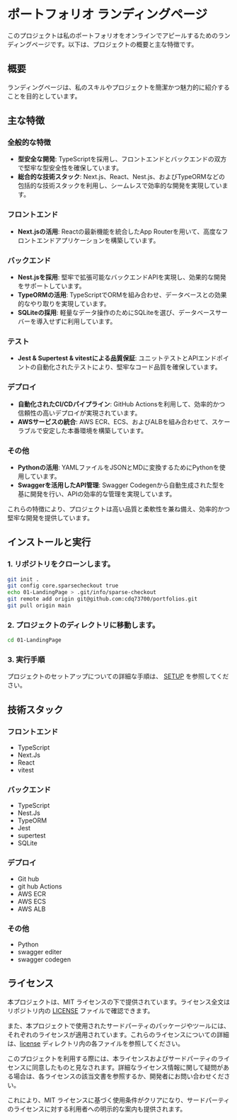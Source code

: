 # ポートフォリオ ランディングページ

このプロジェクトは私のポートフォリオをオンラインでアピールするためのランディングページです。以下は、プロジェクトの概要と主な特徴です。

## 概要

ランディングページは、私のスキルやプロジェクトを簡潔かつ魅力的に紹介することを目的としています。

## 主な特徴

### 全般的な特徴

* **型安全な開発**: TypeScriptを採用し、フロントエンドとバックエンドの双方で堅牢な型安全性を確保しています。
* **総合的な技術スタック**:  Next.js、React、Nest.js、およびTypeORMなどの包括的な技術スタックを利用し、シームレスで効率的な開発を実現しています。

### フロントエンド

* **Next.jsの活用**: Reactの最新機能を統合したApp Routerを用いて、高度なフロントエンドアプリケーションを構築しています。

### バックエンド

* **Nest.jsを採用**: 堅牢で拡張可能なバックエンドAPIを実現し、効果的な開発をサポートしています。
* **TypeORMの活用**: TypeScriptでORMを組み合わせ、データベースとの効果的なやり取りを実現しています。
* **SQLiteの採用**: 軽量なデータ操作のためにSQLiteを選び、データベースサーバーを導入せずに利用しています。

### テスト

* **Jest & Supertest & vitestによる品質保証**: ユニットテストとAPIエンドポイントの自動化されたテストにより、堅牢なコード品質を確保しています。

### デプロイ

* **自動化されたCI/CDパイプライン**: GitHub Actionsを利用して、効率的かつ信頼性の高いデプロイが実現されています。
* **AWSサービスの統合**: AWS ECR、ECS、およびALBを組み合わせて、スケーラブルで安定した本番環境を構築しています。

### その他

* **Pythonの活用**:  YAMLファイルをJSONとMDに変換するためにPythonを使用しています。
* **Swaggerを活用したAPI管理**: Swagger Codegenから自動生成された型を基に開発を行い、APIの効率的な管理を実現しています。

これらの特徴により、プロジェクトは高い品質と柔軟性を兼ね備え、効率的かつ堅牢な開発を提供しています。

## インストールと実行

### 1. リポジトリをクローンします。

```bash
git init .
git config core.sparsecheckout true
echo 01-LandingPage > .git/info/sparse-checkout
git remote add origin git@github.com:cdq73700/portfolios.git
git pull origin main
```

### 2. プロジェクトのディレクトリに移動します。

```bash
cd 01-LandingPage
```

### 3. 実行手順

プロジェクトのセットアップについての詳細な手順は、 [SETUP](/Document/01-SETUP.md) を参照してください。

## 技術スタック

### フロントエンド

* TypeScript
* Next.Js
* React
* vitest

### バックエンド

* TypeScript
* Nest.Js
* TypeORM
* Jest
* supertest
* SQLite

### デプロイ

* Git hub
* git hub Actions
* AWS ECR
* AWS ECS
* AWS ALB

### その他

* Python
* swagger editer
* swagger codegen

## ライセンス

本プロジェクトは、MIT ライセンスの下で提供されています。ライセンス全文はリポジトリ内の [LICENSE](/LICENSE) ファイルで確認できます。

また、本プロジェクトで使用されたサードパーティのパッケージやツールには、それぞれのライセンスが適用されています。これらのライセンスについての詳細は、[license](/license/md) ディレクトリ内の各ファイルを参照してください。

このプロジェクトを利用する際には、本ライセンスおよびサードパーティのライセンスに同意したものと見なされます。詳細なライセンス情報に関して疑問がある場合は、各ライセンスの該当文書を参照するか、開発者にお問い合わせください。

これにより、MIT ライセンスに基づく使用条件がクリアになり、サードパーティのライセンスに対する利用者への明示的な案内も提供されます。
